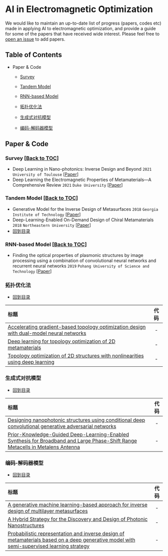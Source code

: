 # AI in Electromagnetic Optimization

We would like to maintain an up-to-date list of progress (papers, codes etc) made in applying AI to electromagnetic optimization, and provide a guide for some of the papers that have received wide interest.
Please feel free to [open an issue](https://github.com/KevJames2019/AI-in-Electromagnetic-Optimization/issues) to add papers.

## <a name="toc">Table of Contents</a>

- Paper & Code

    - <a href="#Survey">Survey</a> 

    - <a href="#tandem-model">Tandem Model</a>

    - <a href="#rnn-based-model">RNN-based Model</a>

    - <a href="#4">拓扑优化法</a>

    - <a href="#5">生成式对抗模型</a>

    - <a href="#6">编码-解码器模型</a>


## Paper & Code

### <a name="Survey">Survey</a> [[Back to TOC](#toc)]

 - Deep Learning in Nano-photonics: Inverse Design and Beyond `2021` `University of Toulouse` [[Paper](https://doi.org/10.1364/PRJ.415960)]
 - Deep Learning the Electromagnetic Properties of  Metamaterials—A Comprehensive Review `2021` `Duke University` [[Paper](https://doi.org/10.1002/adfm.202101748)]


### <a name="tandem-model">Tandem Model</a> [[Back to TOC](#toc)]

 - Generative Model for the Inverse Design of Metasurfaces `2018` `Georgia Institute of Technology` [[Paper](https://doi.org/10.1021/acs.nanolett.8b03171)]
 - Deep-Learning-Enabled On-Demand Design of Chiral Metamaterials `2018` `Northeastern University` [[Paper](https://doi.org/10.1021/acsnano.8b03569)]
- [回到目录](#0)

### <a name="rnn-based-model">RNN-based Model</a> [[Back to TOC](#toc)]

 - Finding the optical properties of plasmonic structures by image processing using a combination of convolutional neural networks and recurrent neural networks `2019` `Pohang University of Science and Technology` [[Paper](https://doi.org/10.1038/s41378-019-0069-y)]


### <a name="4"> 拓扑优化法</a>

- [回到目录](#0)

|  标题  |   代码   |
|:--------|:--------:|
| [Accelerating gradient-based topology optimization design with dual-model neural networks](https://arxiv.org/abs/2009.06245) | - |
| [Deep learning for topology optimization of 2D metamaterials](https://www.sciencedirect.com/science/article/pii/S026412752030633X) | - |
| [Topology optimization of 2D structures with nonlinearities using deep learning](https://arxiv.org/abs/2002.01896) | - |

### <a name="5">生成式对抗模型</a>

- [回到目录](#0)

|  标题  |   代码   |
|:--------|:--------:|
| [Designing nanophotonic structures using conditional deep convolutional generative adversarial networks](https://arxiv.org/abs/1903.08432) | - |
| [Prior-Knowledge-Guided Deep-Learning-Enabled Synthesis for Broadband and Large Phase-Shift Range Metacells in Metalens Antenna](https://ieeexplore.ieee.org/document/9670640/) | - |

### <a name="6">编码-解码器模型</a>

- [回到目录](#0)

|  标题  |   代码   |
|:--------|:--------:|
| [A generative machine learning-based approach for inverse design of multilayer metasurfaces](https://arxiv.org/abs/2008.02074) | - |
| [A Hybrid Strategy for the Discovery and Design of Photonic Nanostructures](https://arxiv.org/ftp/arxiv/papers/1902/1902.02293.pdf) | - |
| [Probabilistic representation and inverse design of metamaterials based on a deep generative model with semi-supervised learning strategy](https://arxiv.org/abs/1901.10819) | - |
